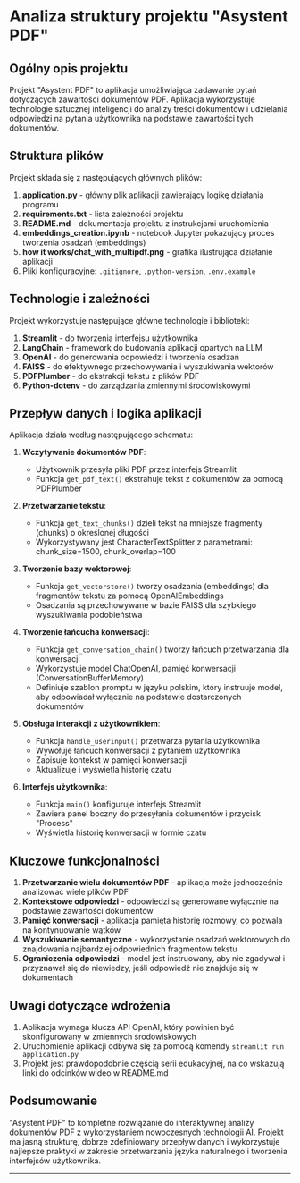 # Analiza struktury projektu "Asystent PDF"

## Ogólny opis projektu

Projekt "Asystent PDF" to aplikacja umożliwiająca zadawanie pytań dotyczących zawartości dokumentów PDF. Aplikacja wykorzystuje technologie sztucznej inteligencji do analizy treści dokumentów i udzielania odpowiedzi na pytania użytkownika na podstawie zawartości tych dokumentów.

## Struktura plików

Projekt składa się z następujących głównych plików:

1. **application.py** - główny plik aplikacji zawierający logikę działania programu
2. **requirements.txt** - lista zależności projektu
3. **README.md** - dokumentacja projektu z instrukcjami uruchomienia
4. **embeddings_creation.ipynb** - notebook Jupyter pokazujący proces tworzenia osadzań (embeddings)
5. **how it works/chat_with_multipdf.png** - grafika ilustrująca działanie aplikacji
6. Pliki konfiguracyjne: `.gitignore`, `.python-version`, `.env.example`

## Technologie i zależności

Projekt wykorzystuje następujące główne technologie i biblioteki:

1. **Streamlit** - do tworzenia interfejsu użytkownika
2. **LangChain** - framework do budowania aplikacji opartych na LLM
3. **OpenAI** - do generowania odpowiedzi i tworzenia osadzań
4. **FAISS** - do efektywnego przechowywania i wyszukiwania wektorów
5. **PDFPlumber** - do ekstrakcji tekstu z plików PDF
6. **Python-dotenv** - do zarządzania zmiennymi środowiskowymi

## Przepływ danych i logika aplikacji

Aplikacja działa według następującego schematu:

1. **Wczytywanie dokumentów PDF**:

   - Użytkownik przesyła pliki PDF przez interfejs Streamlit
   - Funkcja `get_pdf_text()` ekstrahuje tekst z dokumentów za pomocą PDFPlumber
2. **Przetwarzanie tekstu**:

   - Funkcja `get_text_chunks()` dzieli tekst na mniejsze fragmenty (chunks) o określonej długości
   - Wykorzystywany jest CharacterTextSplitter z parametrami: chunk_size=1500, chunk_overlap=100
3. **Tworzenie bazy wektorowej**:

   - Funkcja `get_vectorstore()` tworzy osadzania (embeddings) dla fragmentów tekstu za pomocą OpenAIEmbeddings
   - Osadzania są przechowywane w bazie FAISS dla szybkiego wyszukiwania podobieństwa
4. **Tworzenie łańcucha konwersacji**:

   - Funkcja `get_conversation_chain()` tworzy łańcuch przetwarzania dla konwersacji
   - Wykorzystuje model ChatOpenAI, pamięć konwersacji (ConversationBufferMemory)
   - Definiuje szablon promptu w języku polskim, który instruuje model, aby odpowiadał wyłącznie na podstawie dostarczonych dokumentów
5. **Obsługa interakcji z użytkownikiem**:

   - Funkcja `handle_userinput()` przetwarza pytania użytkownika
   - Wywołuje łańcuch konwersacji z pytaniem użytkownika
   - Zapisuje kontekst w pamięci konwersacji
   - Aktualizuje i wyświetla historię czatu
6. **Interfejs użytkownika**:

   - Funkcja `main()` konfiguruje interfejs Streamlit
   - Zawiera panel boczny do przesyłania dokumentów i przycisk "Process"
   - Wyświetla historię konwersacji w formie czatu

## Kluczowe funkcjonalności

1. **Przetwarzanie wielu dokumentów PDF** - aplikacja może jednocześnie analizować wiele plików PDF
2. **Kontekstowe odpowiedzi** - odpowiedzi są generowane wyłącznie na podstawie zawartości dokumentów
3. **Pamięć konwersacji** - aplikacja pamięta historię rozmowy, co pozwala na kontynuowanie wątków
4. **Wyszukiwanie semantyczne** - wykorzystanie osadzań wektorowych do znajdowania najbardziej odpowiednich fragmentów tekstu
5. **Ograniczenia odpowiedzi** - model jest instruowany, aby nie zgadywał i przyznawał się do niewiedzy, jeśli odpowiedź nie znajduje się w dokumentach

## Uwagi dotyczące wdrożenia

1. Aplikacja wymaga klucza API OpenAI, który powinien być skonfigurowany w zmiennych środowiskowych
2. Uruchomienie aplikacji odbywa się za pomocą komendy `streamlit run application.py`
3. Projekt jest prawdopodobnie częścią serii edukacyjnej, na co wskazują linki do odcinków wideo w README.md

## Podsumowanie

"Asystent PDF" to kompletne rozwiązanie do interaktywnej analizy dokumentów PDF z wykorzystaniem nowoczesnych technologii AI. Projekt ma jasną strukturę, dobrze zdefiniowany przepływ danych i wykorzystuje najlepsze praktyki w zakresie przetwarzania języka naturalnego i tworzenia interfejsów użytkownika.

---
